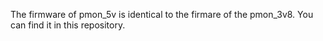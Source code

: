 The firmware of pmon_5v is identical to the firmare of the pmon_3v8. You can find 
it in this repository.
